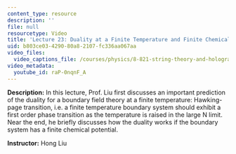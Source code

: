 ```yaml
---
content_type: resource
description: ''
file: null
resourcetype: Video
title: 'Lecture 23: Duality at a Finite Temperature and Finite Chemical Potential'
uid: b803ce03-4290-80a8-2107-fc336aa067aa
video_files:
  video_captions_file: /courses/physics/8-821-string-theory-and-holographic-duality-fall-2014/video-lectures/duality-at-a-finite-temperature-and-finite-chemical-potential/raP-0nqnF_A.vtt
video_metadata:
  youtube_id: raP-0nqnF_A
---
```


**Description:** In this lecture, Prof. Liu first discusses an important prediction of the duality for a boundary field theory at a finite temperature: Hawking-page transition, i.e. a finite temperature boundary system should exhibit a first order phase transition as the temperature is raised in the large N limit. Near the end, he briefly discusses how the duality works if the boundary system has a finite chemical potential.

**Instructor:** Hong Liu